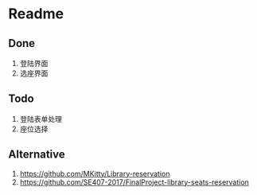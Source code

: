# Readme
## Done
1. 登陆界面
2. 选座界面
## Todo
1. 登陆表单处理
2. 座位选择
## Alternative
1. https://github.com/MKitty/Library-reservation
2. https://github.com/SE407-2017/FinalProject-library-seats-reservation